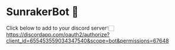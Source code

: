 # SunrakerBot 🌟
Click below to add to your discord server👇🏻
https://discordapp.com/oauth2/authorize?client_id=655453559034347540&scope=bot&permissions=67648
